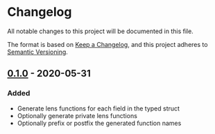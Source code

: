# Changelog

All notable changes to this project will be documented in this file.

The format is based on [Keep a Changelog](https://keepachangelog.com/en/1.0.0/),
and this project adheres to [Semantic
Versioning](https://semver.org/spec/v2.0.0.html).

## [0.1.0] - 2020-05-31

### Added

* Generate lens functions for each field in the typed struct
* Optionally generate private lens functions
* Optionally prefix or postfix the generated function names

[0.1.0]: https://github.com/ejpcmac/typed_struct_lens/releases/tag/v0.1.0
